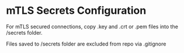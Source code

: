 # mTLS Secrets Configuration

For mTLS secured connections, copy .key and .crt or .pem files into the /secrets folder. 

Files saved to /secrets folder are excluded from repo via .gitignore
